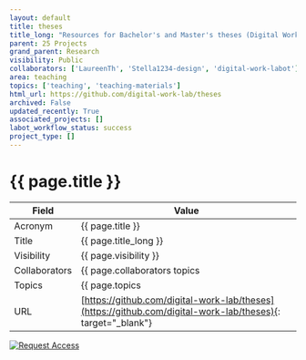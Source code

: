 ```yaml
---
layout: default
title: theses
title_long: "Resources for Bachelor's and Master's theses (Digital Work Lab, Otto-Friedrich Universität Bamberg)"
parent: 25 Projects
grand_parent: Research
visibility: Public
collaborators: ['LaureenTh', 'Stella1234-design', 'digital-work-labot']
area: teaching
topics: ['teaching', 'teaching-materials']
html_url: https://github.com/digital-work-lab/theses
archived: False
updated_recently: True
associated_projects: []
labot_workflow_status: success
project_type: []
---
```


# {{ page.title }}

Field               | Value
------------------- | ----------------------------------
Acronym             | {{ page.title }}
Title               | {{ page.title_long }}
Visibility          | {{ page.visibility }}
Collaborators       | {{ page.collaborators topics | join: ", "}}
Topics              | {{ page.topics | join: ", " }}
URL                 | [https://github.com/digital-work-lab/theses](https://github.com/digital-work-lab/theses){: target="_blank"}

[![Request Access](https://img.shields.io/badge/Request-Access-blue?style=for-the-badge)](https://github.com/digital-work-lab/handbook/issues/new?assignees=geritwagner&labels=access+request&template=request-repo-access.md&title=%5BAccess+Request%5D+Request+for+access+to+repository)
